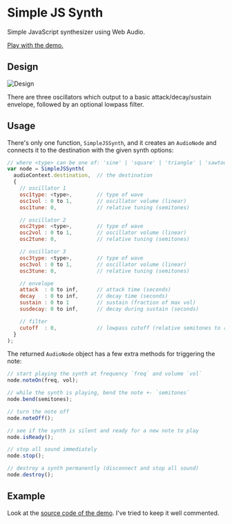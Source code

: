 Simple JS Synth
===============

Simple JavaScript synthesizer using Web Audio.

[Play with the demo.](https://rawgit.com/voidqk/simple-js-synth/master/demo.html)

Design
------

![Design](https://github.com/voidqk/simple-js-synth/raw/master/design.png)

There are three oscillators which output to a basic attack/decay/sustain envelope, followed by an
optional lowpass filter.

Usage
-----

There's only one function, `SimpleJSSynth`, and it creates an `AudioNode` and connects it to the
destination with the given synth options:

```javascript
// where <type> can be one of: 'sine' | 'square' | 'triangle' | 'sawtooth'
var node = SimpleJSSynth(
  audioContext.destination,  // the destination
  {
    // oscillator 1
    osc1type: <type>,        // type of wave
    osc1vol : 0 to 1,        // oscillator volume (linear)
    osc1tune: 0,             // relative tuning (semitones)

    // oscillator 2
    osc2type: <type>,        // type of wave
    osc2vol : 0 to 1,        // oscillator volume (linear)
    osc2tune: 0,             // relative tuning (semitones)

    // oscillator 3
    osc3type: <type>,        // type of wave
    osc3vol : 0 to 1,        // oscillator volume (linear)
    osc3tune: 0,             // relative tuning (semitones)

    // envelope
    attack  : 0 to inf,      // attack time (seconds)
    decay   : 0 to inf,      // decay time (seconds)
    sustain : 0 to 1         // sustain (fraction of max vol)
    susdecay: 0 to inf,      // decay during sustain (seconds)

    // filter
    cutoff  : 0,             // lowpass cutoff (relative semitones to root)
  }
);
```

The returned `AudioNode` object has a few extra methods for triggering the note:

```javascript
// start playing the synth at frequency `freq` and volume `vol`
node.noteOn(freq, vol);

// while the synth is playing, bend the note +- `semitones`
node.bend(semitones);

// turn the note off
node.noteOff();

// see if the synth is silent and ready for a new note to play
node.isReady();

// stop all sound immediately
node.stop();

// destroy a synth permanently (disconnect and stop all sound)
node.destroy();
```

Example
-------

Look at the [source code of the demo](https://github.com/voidqk/simple-js-synth/blob/master/demo.html).
I've tried to keep it well commented.
